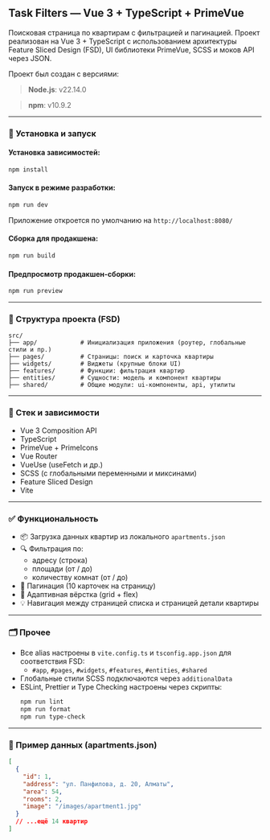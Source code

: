 ## Task Filters — Vue 3 + TypeScript + PrimeVue

Поисковая страница по квартирам с фильтрацией и пагинацией. Проект реализован на Vue 3 + TypeScript с использованием архитектуры Feature Sliced Design (FSD), UI библиотеки PrimeVue, SCSS и моков API через JSON.

Проект был создан с версиями:

> **Node.js**: v22.14.0

> **npm**: v10.9.2

---

### 🚀 Установка и запуск

#### Установка зависимостей:

```bash
npm install
```

#### Запуск в режиме разработки:

```bash
npm run dev
```

Приложение откроется по умолчанию на `http://localhost:8080/`

#### Сборка для продакшена:

```bash
npm run build
```

#### Предпросмотр продакшен-сборки:

```bash
npm run preview
```

---

### 📁 Структура проекта (FSD)

```
src/
├── app/            # Инициализация приложения (роутер, глобальные стили и пр.)
├── pages/          # Страницы: поиск и карточка квартиры
├── widgets/        # Виджеты (крупные блоки UI)
├── features/       # Функции: фильтрация квартир
├── entities/       # Сущности: модель и компонент квартиры
├── shared/         # Общие модули: ui-компоненты, api, утилиты
```

---

### 🔧 Стек и зависимости

- Vue 3 Composition API
- TypeScript
- PrimeVue + PrimeIcons
- Vue Router
- VueUse (useFetch и др.)
- SCSS (с глобальными переменными и миксинами)
- Feature Sliced Design
- Vite

---

### ✅ Функциональность

- 📦 Загрузка данных квартир из локального `apartments.json`
- 🔍 Фильтрация по:
    - адресу (строка)
    - площади (от / до)
    - количеству комнат (от / до)
- 📄 Пагинация (10 карточек на страницу)
- 📱 Адаптивная вёрстка (grid + flex)
- 💡 Навигация между страницей списка и страницей детали квартиры

---

### 🗂 Прочее

- Все alias настроены в `vite.config.ts` и `tsconfig.app.json` для соответствия FSD:
    - `#app`, `#pages`, `#widgets`, `#features`, `#entities`, `#shared`
- Глобальные стили SCSS подключаются через `additionalData`
- ESLint, Prettier и Type Checking настроены через скрипты:
  ```bash
  npm run lint
  npm run format
  npm run type-check
  ```

---

### 📸 Пример данных (apartments.json)

```json
[
  {
    "id": 1,
    "address": "ул. Панфилова, д. 20, Алматы",
    "area": 54,
    "rooms": 2,
    "image": "/images/apartment1.jpg"
  }
  // ...ещё 14 квартир
]
```
